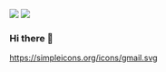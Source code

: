 <a href="mailto:minho00123@gmail.com" target="_blank"><img src="https://img.shields.io/badge/gmail-EA4335?style=social&logo=appveyor&logoColor=white"/></a>
<a href="https://www.instagram.com/mh.jang710/" target="_blank"><img src="https://img.shields.io/badge/instagram-E4405F?style=social&logo=appveyor&logoColor=white"/></a>


### Hi there 👋

<!--
**mhjang710/mhjang710** is a ✨ _special_ ✨ repository because its `README.md` (this file) appears on your GitHub profile.

Here are some ideas to get you started:

- 🔭 I’m currently working on ...
- 🌱 I’m currently learning ...
- 👯 I’m looking to collaborate on ...
- 🤔 I’m looking for help with ...
- 💬 Ask me about ...
- 📫 How to reach me: ...
- 😄 Pronouns: ...
- ⚡ Fun fact: ...
-->


https://simpleicons.org/icons/gmail.svg
